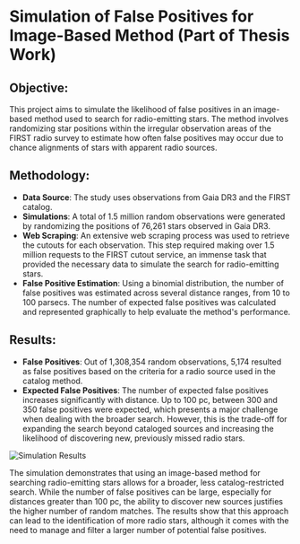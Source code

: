 # Simulation of False Positives for Image-Based Method (Part of Thesis Work)

## Objective:
This project aims to simulate the likelihood of false positives in an image-based method used to search for radio-emitting stars. The method involves randomizing star positions within the irregular observation areas of the FIRST radio survey to estimate how often false positives may occur due to chance alignments of stars with apparent radio sources.

## Methodology:
- **Data Source**: The study uses observations from Gaia DR3 and the FIRST catalog.
- **Simulations**: A total of 1.5 million random observations were generated by randomizing the positions of 76,261 stars observed in Gaia DR3.
- **Web Scraping**: An extensive web scraping process was used to retrieve the cutouts for each observation. This step required making over 1.5 million requests to the FIRST cutout service, an immense task that provided the necessary data to simulate the search for radio-emitting stars.
- **False Positive Estimation**: Using a binomial distribution, the number of false positives was estimated across several distance ranges, from 10 to 100 parsecs. The number of expected false positives was calculated and represented graphically to help evaluate the method's performance.

## Results:
- **False Positives**: Out of 1,308,354 random observations, 5,174 resulted as false positives based on the criteria for a radio source used in the catalog method.
- **Expected False Positives**: The number of expected false positives increases significantly with distance. Up to 100 pc, between 300 and 350 false positives were expected, which presents a major challenge when dealing with the broader search. However, this is the trade-off for expanding the search beyond cataloged sources and increasing the likelihood of discovering new, previously missed radio stars.

![Simulation Results](simulation_catalog_250.png)


The simulation demonstrates that using an image-based method for searching radio-emitting stars allows for a broader, less catalog-restricted search. While the number of false positives can be large, especially for distances greater than 100 pc, the ability to discover new sources justifies the higher number of random matches.
The results show that this approach can lead to the identification of more radio stars, although it comes with the need to manage and filter a larger number of potential false positives.
